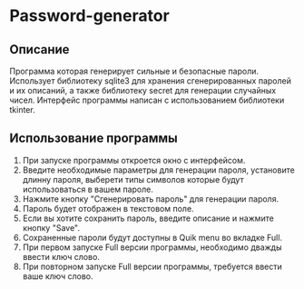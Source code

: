 # Password-generator


## Описание

Программа которая генерирует сильные и безопасные пароли. 
Использует библиотеку sqlite3 для хранения сгенерированных паролей и их описаний, 
а также библиотеку secret для генерации случайных чисел. Интерфейс программы написан с использованием библиотеки tkinter.


## Использование программы

1. При запуске программы откроется окно с интерфейсом.
2. Введите необходимые параметры для генерации пароля, установите длинну пароля, выберети типы символов которые будут использоваться в вашем пароле.
3. Нажмите кнопку "Сгенерировать пароль" для генерации пароля.
4. Пароль будет отображен в текстовом поле.
5. Если вы хотите сохранить пароль, введите описание и нажмите кнопку "Save".
6. Сохраненные пароли будут доступны в Quik menu во вкладке Full.
7. При первом запуске Full версии программы, необходимо дважды ввести ключ слово.
8. При повторном запуске Full версии программы, требуется ввести ваше ключ слово. 

